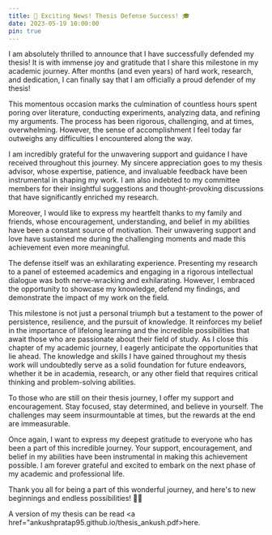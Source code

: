 ```yaml
---
title: 🎉 Exciting News! Thesis Defense Success! 🎓
date: 2023-05-19 10:00:00
pin: true
---
```

I am absolutely thrilled to announce that I have successfully defended my thesis! It is with immense joy and gratitude that I share this milestone in my academic journey. After months (and even years) of hard work, research, and dedication, I can finally say that I am officially a proud defender of my thesis!

This momentous occasion marks the culmination of countless hours spent poring over literature, conducting experiments, analyzing data, and refining my arguments. The process has been rigorous, challenging, and at times, overwhelming. However, the sense of accomplishment I feel today far outweighs any difficulties I encountered along the way.

I am incredibly grateful for the unwavering support and guidance I have received throughout this journey. My sincere appreciation goes to my thesis advisor, whose expertise, patience, and invaluable feedback have been instrumental in shaping my work. I am also indebted to my committee members for their insightful suggestions and thought-provoking discussions that have significantly enriched my research.

Moreover, I would like to express my heartfelt thanks to my family and friends, whose encouragement, understanding, and belief in my abilities have been a constant source of motivation. Their unwavering support and love have sustained me during the challenging moments and made this achievement even more meaningful.

The defense itself was an exhilarating experience. Presenting my research to a panel of esteemed academics and engaging in a rigorous intellectual dialogue was both nerve-wracking and exhilarating. However, I embraced the opportunity to showcase my knowledge, defend my findings, and demonstrate the impact of my work on the field.

This milestone is not just a personal triumph but a testament to the power of persistence, resilience, and the pursuit of knowledge. It reinforces my belief in the importance of lifelong learning and the incredible possibilities that await those who are passionate about their field of study.
As I close this chapter of my academic journey, I eagerly anticipate the opportunities that lie ahead. The knowledge and skills I have gained throughout my thesis work will undoubtedly serve as a solid foundation for future endeavors, whether it be in academia, research, or any other field that requires critical thinking and problem-solving abilities.

To those who are still on their thesis journey, I offer my support and encouragement. Stay focused, stay determined, and believe in yourself. The challenges may seem insurmountable at times, but the rewards at the end are immeasurable.

Once again, I want to express my deepest gratitude to everyone who has been a part of this incredible journey. Your support, encouragement, and belief in my abilities have been instrumental in making this achievement possible. I am forever grateful and excited to embark on the next phase of my academic and professional life.

Thank you all for being a part of this wonderful journey, and here's to new beginnings and endless possibilities! 🥂🌟

A version of my thesis can be read <a href="ankushpratap95.github.io/thesis_ankush.pdf>here</a>.


